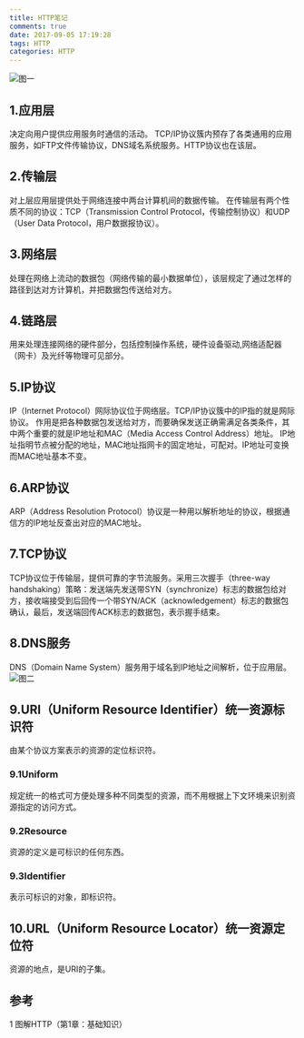 ```yaml
---
title: HTTP笔记
comments: true
date: 2017-09-05 17:19:28
tags: HTTP
categories: HTTP
---
```


![图一](/images/posts/HTTP1.png)

## 1.应用层

决定向用户提供应用服务时通信的活动。
TCP/IP协议簇内预存了各类通用的应用服务，如FTP文件传输协议，DNS域名系统服务。HTTP协议也在该层。

## 2.传输层

对上层应用层提供处于网络连接中两台计算机间的数据传输。
在传输层有两个性质不同的协议：TCP（Transmission Control Protocol，传输控制协议）和UDP（User Data Protocol，用户数据报协议）。

## 3.网络层

处理在网络上流动的数据包（网络传输的最小数据单位），该层规定了通过怎样的路径到达对方计算机，并把数据包传送给对方。

<!--more-->

## 4.链路层

用来处理连接网络的硬件部分，包括控制操作系统，硬件设备驱动,网络适配器（网卡）及光纤等物理可见部分。

## 5.IP协议

IP（Internet Protocol）网际协议位于网络层。TCP/IP协议簇中的IP指的就是网际协议。
作用是把各种数据包发送给对方，而要确保发送正确需满足各类条件，其中两个重要的就是IP地址和MAC（Media Access Control Address）地址。
IP地址指明节点被分配的地址，MAC地址指网卡的固定地址，可配对。IP地址可变换而MAC地址基本不变。

## 6.ARP协议

ARP（Address Resolution Protocol）协议是一种用以解析地址的协议，根据通信方的IP地址反查出对应的MAC地址。

## 7.TCP协议

TCP协议位于传输层，提供可靠的字节流服务。采用三次握手（three-way handshaking）策略：发送端先发送带SYN（synchronize）标志的数据包给对方，接收端接受到后回传一个带SYN/ACK（acknowledgement）标志的数据包确认，最后，发送端回传ACK标志的数据包，表示握手结束。

## 8.DNS服务

DNS（Domain Name System）服务用于域名到IP地址之间解析，位于应用层。
![图二](/images/posts/HTTP2.png)

## 9.URI（Uniform Resource Identifier）统一资源标识符

由某个协议方案表示的资源的定位标识符。

### 9.1Uniform 

规定统一的格式可方便处理多种不同类型的资源，而不用根据上下文环境来识别资源指定的访问方式。

### 9.2Resource

 资源的定义是可标识的任何东西。

### 9.3Identifier 

表示可标识的对象，即标识符。

## 10.URL（Uniform Resource Locator）统一资源定位符

资源的地点，是URI的子集。

## 参考

1 图解HTTP（第1章：基础知识）